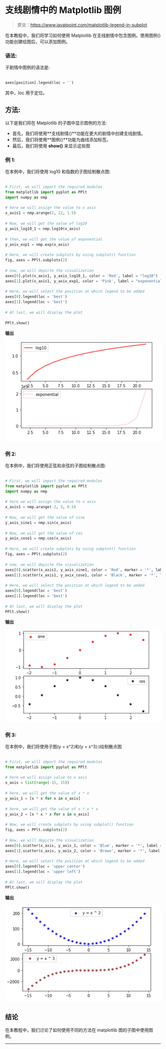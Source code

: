 # 支线剧情中的 Matplotlib 图例

> 原文：<https://www.javatpoint.com/matplotlib-legend-in-subplot>

在本教程中，我们将学习如何使用 Matplotlib 在支线剧情中包含图例。使用图例()功能创建绘图后，可以添加图例。

### 语法:

子剧情中图例的语法是:

```py

axes[position].legend(loc = '')

```

其中，loc 用于定位。

## 方法:

以下是我们将在 Matplotlib 的子图中显示图例的方法:

*   首先，我们将使用**支线剧情()**功能在更大的剧情中创建支线剧情。
*   然后，我们将使用**图例()**功能为曲线添加标签。
*   最后，我们将使用 **show()** 来显示这些图

### 例 1:

在本例中，我们将使用 log10 和指数的子图绘制散点图:

```py

# First, we will import the required modules
from matplotlib import pyplot as PPlt
import numpy as nmp

# here we will assign the value to x axis
x_axis1 = nmp.arange(2, 22, 1.5)

# Now, we will get the value of log10
y_axis_log10_1 = nmp.log10(x_axis)

# then, we will get the value of exponential
y_axix_exp1 = nmp.exp(x_axis)

# Here, we will create subplots by using subplot() function
fig, axes = PPlt.subplots(2)

# now, we will depicte the visualization
axes[0].plot(x_axis1, y_axis_log10_1, color = 'Red', label = "log10")
axes[1].plot(x_axis1, y_axix_exp1, color = 'Pink', label = "exponential")

# Here, we will select the position at which legend to be added
axes[0].legend(loc = 'best')
axes[1].legend(loc = 'best')

# At last, we will display the plot

PPlt.show()

```

**输出**

![Matplotlib legend in subplot](img/7d2dd6a96340e663e9b576ea8a35930f.png)

### 例 2:

在本例中，我们将使用正弦和余弦的子图绘制散点图:

```py

# First, we will import the required modules
from matplotlib import pyplot as PPlt
import numpy as nmp

# here we will assign the value to x axis
x_axis1 = nmp.arange(-2, 3, 0.5)

# Now, we will get the value of sine
y_axis_sine1 = nmp.sin(x_axis)

# Now, we will get the value of cos
y_axix_cose1 = nmp.cos(x_axis)

# Here, we will create subplots by using subplot() function
fig, axes = PPlt.subplots(2)

# now, we will depicte the visualization
axes[0].scatter(x_axis1, y_axis_sine1, color = 'Red', marker = '*', label = "sine")
axes[1].scatter(x_axis1, y_axix_cose1, color = 'Black', marker = '*', label = "cos")

# Here, we will select the position at which legend to be added
axes[0].legend(loc = 'best')
axes[1].legend(loc = 'best')

# At last, we will display the plot
PPlt.show()

```

**输出**

![Matplotlib legend in subplot](img/0486e2eb406411fc1bc8c134567a8433.png)

### 例 3:

在本例中，我们将使用子图(y = x^2)和(y = x^3):)绘制散点图

```py

# First, we will import the required modules
from matplotlib import pyplot as PPlt

# here we will assign value to x axis
x_axis = list(range(-15, 15))

# here, we will get the value of x * x
y_axis_1 = [x * x for x in x_axis]

# here, we will get the value of x * x * x
y_axix_2 = [x * x * x for x in x_axis]

# Now, we will create subplots by using subplot() function
fig, axes = PPlt.subplots(2)

# Now, we will depicte the visualization
axes[0].scatter(x_axis, y_axis_1, color = 'Blue', marker = '*', label = "y = x ^ 2")
axes[1].scatter(x_axis, y_axix_2, color = 'Brown', marker = '*', label = "y = x ^ 3")

# Here, we will select the position at which legend to be added
axes[0].legend(loc = 'upper center')
axes[1].legend(loc = 'upper left')

# At last, we will display the plot
PPlt.show()

```

**输出**

![Matplotlib legend in subplot](img/94b7816b6f52add1b1d2b71af147c8e4.png)

## 结论

在本教程中，我们讨论了如何使用不同的方法在 matplotlib 图的子图中使用图例。

* * *
